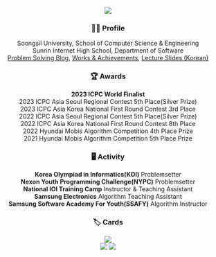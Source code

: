<p align="center"><img src="https://capsule-render.vercel.app/api?type=Waving&color=auto&customColorList=0&height=300&section=header&text=Jeounghui%20Nah&fontSize=70"></p>

<h3 align="center">🙋‍♂️ Profile</h3>

<p align="center">
  Soongsil University, School of Computer Science & Engineering<br>Sunrin Internet High School, Department of Software<br>
  <a href="https://justiceHui.github.io">Problem Solving Blog</a>, <a href="https://justicehui.github.io/about">Works & Achievements</a>, <a href="https://github.com/justiceHui/SSU-SCCC-Study">Lecture Slides (Korean)</a>
</p>

<h3 align="center">🏆 Awards</h3>

<p align="center">
  <b>2023 ICPC World Finalist</b><br>
  2023 ICPC Asia Seoul Regional Contest 5th Place(Silver Prize)<br>
  2023 ICPC Asia Korea National First Round Contest 3rd Place<br>
  2022 ICPC Asia Seoul Regional Contest 5th Place(Silver Prize)<br>
  2022 ICPC Asia Korea National First Round Contest 8th Place<br>
  2022 Hyundai Mobis Algorithm Competition 4th Place Prize<br>
  2021 Hyundai Mobis Algorithm Competition 5th Place Prize
</p>

<h3 align="center">🖥️ Activity</h3>

<p align="center">
  <b>Korea Olympiad in Informatics(KOI)</b> Problemsetter<br>
  <b>Nexon Youth Programming Challenge(NYPC)</b> Problemsetter<br>
  <b>National IOI Training Camp</b> Instructor & Teaching Assistant<br>
  <b>Samsung Electronics</b> Algorithm Teaching Assistant<br>
  <b>Samsung Software Academy For Youth(SSAFY)</b> Algorithm Instructor<br>
</p>

<h3 align="center">🏷️ Cards</h3>

<p align="center">
  <img src="https://hits.seeyoufarm.com/api/count/incr/badge.svg?url=https%3A%2F%2Fgithub.com%2FjusticeHui"><br>
  <a href="https://github.com/ryo-ma/github-profile-trophy"><img src="https://github-profile-trophy.vercel.app/?username=justicehui&theme=flat&row=1&column=6"></a>
  <!--<img src="https://github-readme-stats.vercel.app/api/top-langs/?username=JusticeHui&layout=compact"><br>-->
  <!--<a href="https://codeforces.com/profile/justice_hui"><img src="http://cf.leed.at/?id=Justice_Hui"></a><br>-->
  <!--<img src="https://github-readme-stats.vercel.app/api?username=justiceHui&show_icons=true&hide_border=true"><br>-->
  <a href="https://solved.ac/profile/jhnah917"><img src="https://github-readme-solvedac-hyp3rflow.vercel.app/api/?handle=jhnah917"></a><br>
</p>

<!--
## 📫 Contact

- 🔭 I’m currently working on ...
- 🌱 I’m currently learning ...
- 👯 I’m looking to collaborate on ...
- 🤔 I’m looking for help with ...
- 💬 Ask me about ...
- 📫 How to reach me: ...
- 😄 Pronouns: ...
- ⚡ Fun fact: ...
-->

